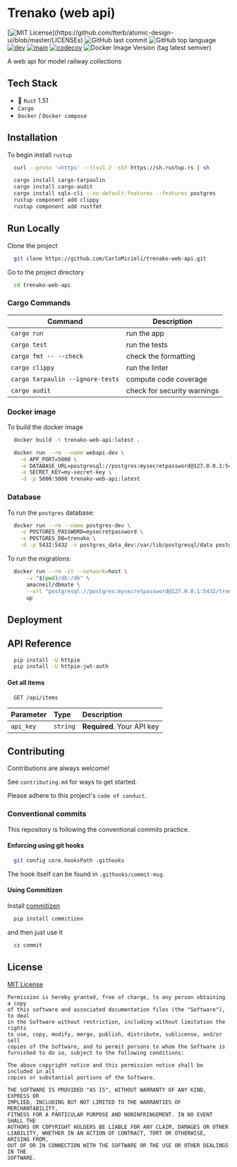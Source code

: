 # Trenako (web api)

[![MIT License](https://img.shields.io/apm/l/atomic-design-ui.svg?)](https://github.com/tterb/atomic-design-ui/blob/master/LICENSEs)
![GitHub last commit](https://img.shields.io/github/last-commit/CarloMicieli/trenako-web-api)
![GitHub top language](https://img.shields.io/github/languages/top/CarloMicieli/trenako-web-api)
[![dev](https://github.com/CarloMicieli/trenako-web-api/actions/workflows/dev.yml/badge.svg)](https://github.com/CarloMicieli/trenako-web-api/actions/workflows/dev.yml)
[![main](https://github.com/CarloMicieli/trenako-web-api/actions/workflows/main.yml/badge.svg)](https://github.com/CarloMicieli/trenako-web-api/actions/workflows/main.yml)
[![codecov](https://codecov.io/gh/CarloMicieli/trenako-web-api/branch/main/graph/badge.svg?token=D01ZSPN6UR)](https://codecov.io/gh/CarloMicieli/trenako-web-api)
![Docker Image Version (tag latest semver)](https://img.shields.io/docker/v/carlomicieli/trenako-web-api/latest?style=plastic)

A web api for model railway collections

## Tech Stack

* 🦀 `Rust` 1.51
* `Cargo`
* `Docker` / `Docker compose`

## Installation 

To begin install `rustup`

```bash
  curl --proto '=https' --tlsv1.2 -sSf https://sh.rustup.rs | sh
```

```bash
  cargo install cargo-tarpaulin
  cargo install cargo-audit
  cargo install sqlx-cli --no-default-features --features postgres
  rustup component add clippy
  rustup component add rustfmt
```

## Run Locally

Clone the project

```bash
  git clone https://github.com/CarloMicieli/trenako-web-api.git
```

Go to the project directory

```bash
  cd trenako-web-api
```

### Cargo Commands

|        Command                  | Description                |
|---------------------------------|----------------------------|
|`cargo run`                      |run the app                 |
|`cargo test`                     |run the tests               |
|`cargo fmt -- --check`           |check the formatting        |
|`cargo clippy`                   |run the linter              |
|`cargo tarpaulin --ignore-tests` |compute code coverage       |
|`cargo audit`                    |check for security warnings |

### Docker image

To build the docker image

```bash
  docker build -t trenako-web-api:latest .
```

```bash
  docker run --rm --name webapi-dev \
    -e APP_PORT=5000 \
    -e DATABASE_URL=postgresql://postgres:mysecretpassword@127.0.0.1:5432/trenako \
    -e SECRET_KEY=my-secret-key \
    -d -p 5000:5000 trenako-web-api:latest
```

### Database

To run the `postgres` database:

```bash
  docker run --rm --name postgres-dev \
    -e POSTGRES_PASSWORD=mysecretpassword \
    -e POSTGRES_DB=trenako \
    -d -p 5432:5432 -v postgres_data_dev:/var/lib/postgresql/data postgres
```

To run the migrations:

```bash
  docker run --rm -it --network=host \
      -v "$(pwd)/db:/db" \
      amacneil/dbmate \
      --url "postgresql://postgres:mysecretpassword@127.0.0.1:5432/trenako?sslmode=disable" \
      up
```

## Deployment

## API Reference

```bash
  pip install -U httpie
  pip install -U httpie-jwt-auth
```

#### Get all items

```http
  GET /api/items
```

| Parameter | Type     | Description                |
| :-------- | :------- | :------------------------- |
| `api_key` | `string` | **Required**. Your API key |
  
## Contributing

Contributions are always welcome!

See `contributing.md` for ways to get started.

Please adhere to this project's `code of conduct`.
  
### Conventional commits

This repository is following the conventional commits practice.

#### Enforcing using git hooks

```bash
  git config core.hooksPath .githooks
```

The hook itself can be found in `.githooks/commit-msg`.

#### Using Commitizen

Install [commitizen](https://github.com/commitizen-tools/commitizen)

```bash
  pip install commitizen
```

and then just use it

```bash
  cz commit
```

## License

[MIT License](https://choosealicense.com/licenses/mit/)

```
Permission is hereby granted, free of charge, to any person obtaining a copy
of this software and associated documentation files (the "Software"), to deal
in the Software without restriction, including without limitation the rights
to use, copy, modify, merge, publish, distribute, sublicense, and/or sell
copies of the Software, and to permit persons to whom the Software is
furnished to do so, subject to the following conditions:

The above copyright notice and this permission notice shall be included in all
copies or substantial portions of the Software.

THE SOFTWARE IS PROVIDED "AS IS", WITHOUT WARRANTY OF ANY KIND, EXPRESS OR
IMPLIED, INCLUDING BUT NOT LIMITED TO THE WARRANTIES OF MERCHANTABILITY,
FITNESS FOR A PARTICULAR PURPOSE AND NONINFRINGEMENT. IN NO EVENT SHALL THE
AUTHORS OR COPYRIGHT HOLDERS BE LIABLE FOR ANY CLAIM, DAMAGES OR OTHER
LIABILITY, WHETHER IN AN ACTION OF CONTRACT, TORT OR OTHERWISE, ARISING FROM,
OUT OF OR IN CONNECTION WITH THE SOFTWARE OR THE USE OR OTHER DEALINGS IN THE
SOFTWARE.
```